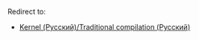 Redirect to:

*   [Kernel (Русский)/Traditional compilation (Русский)](/index.php/Kernel_(%D0%A0%D1%83%D1%81%D1%81%D0%BA%D0%B8%D0%B9)/Traditional_compilation_(%D0%A0%D1%83%D1%81%D1%81%D0%BA%D0%B8%D0%B9) "Kernel (Русский)/Traditional compilation (Русский)")